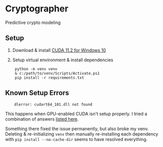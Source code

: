 # Cryptographer
 Predictive crypto modeling

## Setup

1. Download & install [CUDA 11.2 for Windows 10](https://developer.download.nvidia.com/compute/cuda/11.2.0/local_installers/cuda_11.2.0_460.89_win10.exe)

2. Setup virtual environment & install dependencies
        
        python -m venv venv
        & c:/path/to/venv/Scripts/Activate.ps1
        pip install -r requirements.txt

## Known Setup Errors

        dlerror: cudart64_101.dll not found

This happens when GPU-enabled CUDA isn't setup properly. I tried a combination of answers [listed here](https://stackoverflow.com/questions/59823283/could-not-load-dynamic-library-cudart64-101-dll-on-tensorflow-cpu-only-install). 

Something there fixed the issue permanently, but also broke my venv. Deleting & re-initializing `venv` then manually re-installing each dependency with `pip install --no-cache-dir` seems to have resolved everything.